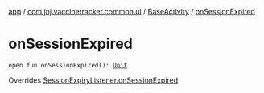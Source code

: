 [app](../../index.md) / [com.jnj.vaccinetracker.common.ui](../index.md) / [BaseActivity](index.md) / [onSessionExpired](./on-session-expired.md)

# onSessionExpired

`open fun onSessionExpired(): `[`Unit`](https://kotlinlang.org/api/latest/jvm/stdlib/kotlin/-unit/index.html)

Overrides [SessionExpiryListener.onSessionExpired](../../com.jnj.vaccinetracker.common.helpers/-session-expiry-helper/-session-expiry-listener/on-session-expired.md)

